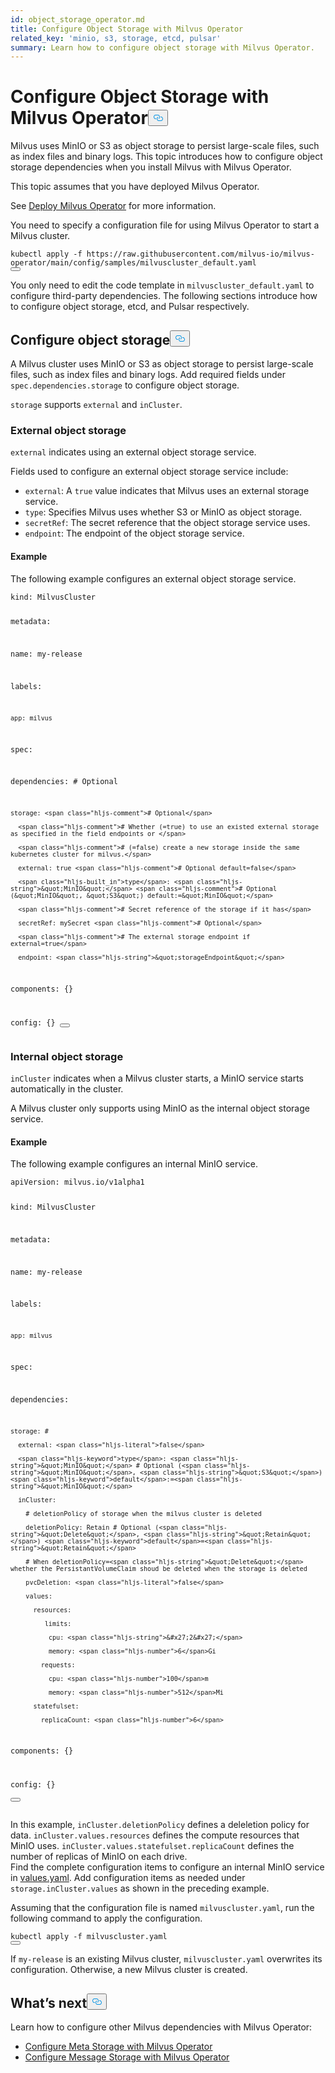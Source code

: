 ```yaml
---
id: object_storage_operator.md
title: Configure Object Storage with Milvus Operator
related_key: 'minio, s3, storage, etcd, pulsar'
summary: Learn how to configure object storage with Milvus Operator.
---
```

<h1 id="Configure-Object-Storage-with-Milvus-Operator" class="common-anchor-header">Configure Object Storage with Milvus Operator<button data-href="#Configure-Object-Storage-with-Milvus-Operator" class="anchor-icon" translate="no">
      <svg translate="no"
        aria-hidden="true"
        focusable="false"
        height="20"
        version="1.1"
        viewBox="0 0 16 16"
        width="16"
      >
        <path
          fill="#0092E4"
          fill-rule="evenodd"
          d="M4 9h1v1H4c-1.5 0-3-1.69-3-3.5S2.55 3 4 3h4c1.45 0 3 1.69 3 3.5 0 1.41-.91 2.72-2 3.25V8.59c.58-.45 1-1.27 1-2.09C10 5.22 8.98 4 8 4H4c-.98 0-2 1.22-2 2.5S3 9 4 9zm9-3h-1v1h1c1 0 2 1.22 2 2.5S13.98 12 13 12H9c-.98 0-2-1.22-2-2.5 0-.83.42-1.64 1-2.09V6.25c-1.09.53-2 1.84-2 3.25C6 11.31 7.55 13 9 13h4c1.45 0 3-1.69 3-3.5S14.5 6 13 6z"
        ></path>
      </svg>
    </button></h1><p>Milvus uses MinIO or S3 as object storage to persist large-scale files, such as index files and binary logs. This topic introduces how to configure object storage dependencies when you install Milvus with Milvus Operator.</p>
<p>This topic assumes that you have deployed Milvus Operator.</p>
<div class="alert note">See <a href="https://milvus.io/docs/v2.1.x/install_cluster-milvusoperator.md">Deploy Milvus Operator</a> for more information. </div>
<p>You need to specify a configuration file for using Milvus Operator to start a Milvus cluster.</p>
<pre><code translate="no" class="language-YAML">kubectl apply -f <span class="hljs-attr">https</span>:<span class="hljs-comment">//raw.githubusercontent.com/milvus-io/milvus-operator/main/config/samples/milvuscluster_default.yaml</span>
<button class="copy-code-btn"></button></code></pre>
<p>You only need to edit the code template in <code translate="no">milvuscluster_default.yaml</code> to configure third-party dependencies. The following sections introduce how to configure object storage, etcd, and Pulsar respectively.</p>
<h2 id="Configure-object-storage" class="common-anchor-header">Configure object storage<button data-href="#Configure-object-storage" class="anchor-icon" translate="no">
      <svg translate="no"
        aria-hidden="true"
        focusable="false"
        height="20"
        version="1.1"
        viewBox="0 0 16 16"
        width="16"
      >
        <path
          fill="#0092E4"
          fill-rule="evenodd"
          d="M4 9h1v1H4c-1.5 0-3-1.69-3-3.5S2.55 3 4 3h4c1.45 0 3 1.69 3 3.5 0 1.41-.91 2.72-2 3.25V8.59c.58-.45 1-1.27 1-2.09C10 5.22 8.98 4 8 4H4c-.98 0-2 1.22-2 2.5S3 9 4 9zm9-3h-1v1h1c1 0 2 1.22 2 2.5S13.98 12 13 12H9c-.98 0-2-1.22-2-2.5 0-.83.42-1.64 1-2.09V6.25c-1.09.53-2 1.84-2 3.25C6 11.31 7.55 13 9 13h4c1.45 0 3-1.69 3-3.5S14.5 6 13 6z"
        ></path>
      </svg>
    </button></h2><p>A Milvus cluster uses MinIO or S3 as object storage to persist large-scale files, such as index files and binary logs. Add required fields under <code translate="no">spec.dependencies.storage</code> to configure object storage.</p>
<p><code translate="no">storage</code> supports  <code translate="no">external</code> and <code translate="no">inCluster</code>.</p>
<h3 id="External-object-storage" class="common-anchor-header">External object storage</h3><p><code translate="no">external</code> indicates using an external object storage service.</p>
<p>Fields used to configure an external object storage service include:</p>
<ul>
<li><code translate="no">external</code>: A <code translate="no">true</code> value indicates that Milvus uses an external storage service.</li>
<li><code translate="no">type</code>: Specifies Milvus uses whether S3 or MinIO as object storage.</li>
<li><code translate="no">secretRef</code>: The secret reference that the object storage service uses.</li>
<li><code translate="no">endpoint</code>: The endpoint of the object storage service.</li>
</ul>
<h4 id="Example" class="common-anchor-header">Example</h4><p>The following example configures an external object storage service.</p>
<pre><code translate="no" class="language-YAML">kind: MilvusCluster

metadata:

  name: my-release

  labels:

    app: milvus

spec:

  dependencies: <span class="hljs-comment"># Optional</span>

    storage: <span class="hljs-comment"># Optional</span>

      <span class="hljs-comment"># Whether (=true) to use an existed external storage as specified in the field endpoints or </span>

      <span class="hljs-comment"># (=false) create a new storage inside the same kubernetes cluster for milvus.</span>

      external: true <span class="hljs-comment"># Optional default=false</span>

      <span class="hljs-built_in">type</span>: <span class="hljs-string">&quot;MinIO&quot;</span> <span class="hljs-comment"># Optional (&quot;MinIO&quot;, &quot;S3&quot;) default:=&quot;MinIO&quot;</span>

      <span class="hljs-comment"># Secret reference of the storage if it has</span>

      secretRef: mySecret <span class="hljs-comment"># Optional</span>

      <span class="hljs-comment"># The external storage endpoint if external=true</span>

      endpoint: <span class="hljs-string">&quot;storageEndpoint&quot;</span>

  components: {}

  config: {}
<button class="copy-code-btn"></button></code></pre>
<h3 id="Internal-object-storage" class="common-anchor-header">Internal object storage</h3><p><code translate="no">inCluster</code> indicates when a Milvus cluster starts, a MinIO service starts automatically in the cluster.</p>
<div class="alert note">A Milvus cluster only supports using MinIO as the internal object storage service.</div>
<h4 id="Example" class="common-anchor-header">Example</h4><p>The following example configures an internal MinIO service.</p>
<pre><code translate="no" class="language-YAML">apiVersion: milvus.io/v1alpha1

kind: MilvusCluster

metadata:

  name: my-release

  labels:

    app: milvus

spec:

  dependencies:

    storage: #

      external: <span class="hljs-literal">false</span> 

      <span class="hljs-keyword">type</span>: <span class="hljs-string">&quot;MinIO&quot;</span> # Optional (<span class="hljs-string">&quot;MinIO&quot;</span>, <span class="hljs-string">&quot;S3&quot;</span>) <span class="hljs-keyword">default</span>:=<span class="hljs-string">&quot;MinIO&quot;</span>

      inCluster: 

        # deletionPolicy of storage when the milvus cluster is deleted

        deletionPolicy: Retain # Optional (<span class="hljs-string">&quot;Delete&quot;</span>, <span class="hljs-string">&quot;Retain&quot;</span>) <span class="hljs-keyword">default</span>=<span class="hljs-string">&quot;Retain&quot;</span>

        # When deletionPolicy=<span class="hljs-string">&quot;Delete&quot;</span> whether the PersistantVolumeClaim shoud be deleted when the storage is deleted

        pvcDeletion: <span class="hljs-literal">false</span>

        values:

          resources:

             limits: 

              cpu: <span class="hljs-string">&#x27;2&#x27;</span>

              memory: <span class="hljs-number">6</span>Gi

            requests:

              cpu: <span class="hljs-number">100</span>m

              memory: <span class="hljs-number">512</span>Mi

          statefulset:

            replicaCount: <span class="hljs-number">6</span>

  components: {}

  config: {}    
<button class="copy-code-btn"></button></code></pre>
<div class="alert note">In this example, <code translate="no">inCluster.deletionPolicy</code> defines a deleletion policy for data. <code translate="no">inCluster.values.resources</code> defines the compute resources that MinIO uses. <code translate="no">inCluster.values.statefulset.replicaCount</code> defines the number of replicas of MinIO on each drive.</div>
<div class="alert note">Find the complete configuration items to configure an internal MinIO service in <a href="https://github.com/milvus-io/milvus-helm/blob/master/charts/minio/values.yaml">values.yaml</a>. Add configuration items as needed under <code translate="no">storage.inCluster.values</code> as shown in the preceding example.</div>
<p>Assuming that the configuration file is named <code translate="no">milvuscluster.yaml</code>, run the following command to apply the configuration.</p>
<pre><code translate="no" class="language-Shell">kubectl apply -f milvuscluster.yaml
<button class="copy-code-btn"></button></code></pre>
<div class="alert note">If <code translate="no">my-release</code> is an existing Milvus cluster, <code translate="no">milvuscluster.yaml</code> overwrites its configuration. Otherwise, a new Milvus cluster is created.</div>
<h2 id="Whats-next" class="common-anchor-header">What’s next<button data-href="#Whats-next" class="anchor-icon" translate="no">
      <svg translate="no"
        aria-hidden="true"
        focusable="false"
        height="20"
        version="1.1"
        viewBox="0 0 16 16"
        width="16"
      >
        <path
          fill="#0092E4"
          fill-rule="evenodd"
          d="M4 9h1v1H4c-1.5 0-3-1.69-3-3.5S2.55 3 4 3h4c1.45 0 3 1.69 3 3.5 0 1.41-.91 2.72-2 3.25V8.59c.58-.45 1-1.27 1-2.09C10 5.22 8.98 4 8 4H4c-.98 0-2 1.22-2 2.5S3 9 4 9zm9-3h-1v1h1c1 0 2 1.22 2 2.5S13.98 12 13 12H9c-.98 0-2-1.22-2-2.5 0-.83.42-1.64 1-2.09V6.25c-1.09.53-2 1.84-2 3.25C6 11.31 7.55 13 9 13h4c1.45 0 3-1.69 3-3.5S14.5 6 13 6z"
        ></path>
      </svg>
    </button></h2><p>Learn how to configure other Milvus dependencies with Milvus Operator:</p>
<ul>
<li><a href="/docs/de/meta_storage_operator.md">Configure Meta Storage with Milvus Operator</a></li>
<li><a href="/docs/de/message_storage_operator.md">Configure Message Storage with Milvus Operator</a></li>
</ul>
